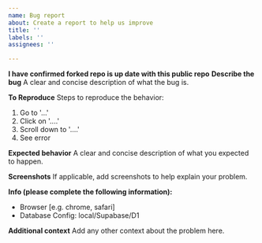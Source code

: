 ```yaml
---
name: Bug report
about: Create a report to help us improve
title: ''
labels: ''
assignees: ''

---
```


**I have confirmed forked repo is up date with this public repo**
**Describe the bug**
A clear and concise description of what the bug is.

**To Reproduce**
Steps to reproduce the behavior:
1. Go to '...'
2. Click on '....'
3. Scroll down to '....'
4. See error

**Expected behavior**
A clear and concise description of what you expected to happen.

**Screenshots**
If applicable, add screenshots to help explain your problem.

**Info (please complete the following information):**
 - Browser [e.g. chrome, safari]
 - Database Config: local/Supabase/D1

**Additional context**
Add any other context about the problem here.
